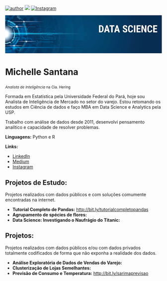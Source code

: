 [![author](https://img.shields.io/badge/author-Michelle-red.svg)](https://www.linkedin.com/in/michellecsantana) [![](https://img.shields.io/badge/python-3.7+-blue.svg)](https://www.python.org/downloads/release/python-365/) [![Instagram](https://img.shields.io/badge/Instagram-purple.svg)](https://www.instagram.com/michellesantana.ds/?hl=pt-br)

<p align="center">
  <img src="banner.png" >
</p>

# Michelle Santana
<sub>*Analista de Inteligência* na Cia. Hering </sub>

Formada em Estatística pela Universidade Federal do Pará, hoje sou Analista de Inteligência de Mercado no setor do varejo. Estou retomando os estudos em Ciência de dados e faço MBA em Data Science e Analytics pela USP.

Trabalho com análise de dados desde 2011, desenvolvi pensamento analítico e capacidade de resolver problemas.

**Linguagens:** Python e R

**Links:**
* [LinkedIn](https://www.linkedin.com/in/michellecsantana)
* [Medium](https://medium.com/@michelle.santana)
* [Instagram](https://www.instagram.com/michellesantana.ds/?hl=pt-br)


## Projetos de Estudo:
Projetos realizados com dados públicos e com soluções comumente encontradas na internet.

* **Tutorial Completo de Pandas:** http://bit.ly/tutorialcompletopandas
* **Agrupamento de spécies de flores:**
* **Data Science: Investigando o Naufrágio do Titanic:** 


## Projetos:
Projetos realizados com dados públicos e/ou com dados privados totalmente codificados de forma que não exponha a realidade dos dados.

* **Análise Exploratória de Dados de Vendas do Varejo:**
* **Clusterização de Lojas Semelhantes:**
* **Previsão de Consumo e Temperatura:** http://bit.ly/sarimaprevisao



